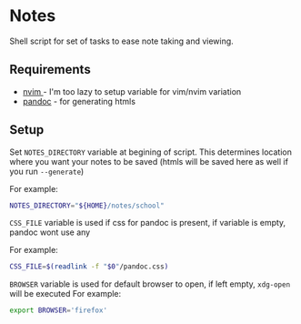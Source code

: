 # Notes

Shell script for set of tasks to ease note taking and viewing.

## Requirements

* [ nvim ](https://neovim.io/) - I'm too lazy to setup variable for vim/nvim variation
* [ pandoc](https://pandoc.org/) - for generating htmls

## Setup

Set `NOTES_DIRECTORY` variable at begining of script. This determines location where you want your notes to be saved (htmls will be saved here as well if you run `--generate`)

For example:

```sh
NOTES_DIRECTORY="${HOME}/notes/school"
```

`CSS_FILE` variable is used if css for pandoc is present, if variable is empty, pandoc wont use any

For example:

```sh
CSS_FILE=$(readlink -f "$0"/pandoc.css)
```

`BROWSER` variable is used for default browser to open, if left empty, `xdg-open` will be executed
For example:

```sh
export BROWSER='firefox'
```

